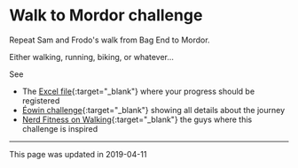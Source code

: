 # Walk to Mordor challenge

Repeat Sam and Frodo's walk from Bag End to Mordor.

Either walking, running, biking, or whatever...

See
* The [Excel file](https://docs.google.com/spreadsheets/d/1oGzBmn3m_w-tq_c_vNhARID2xahvLd302_oWQIMN0hs/edit?usp=sharing){:target="_blank"}
where your progress should be registered
* [Éowin challenge](http://home.insightbb.com/~eowynchallenge/Walk/walk.html){:target="_blank"} showing all details about the journey
* [Nerd Fitness on Walking](https://www.nerdfitness.com/blog/walking/){:target="_blank"} the guys where this challenge is inspired

---
This page was updated in 2019-04-11
